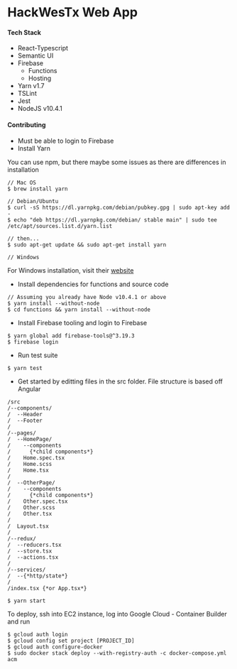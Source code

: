 # HackWesTx Web App

#### Tech Stack
* React-Typescript
* Semantic UI
* Firebase
  * Functions
  * Hosting
* Yarn v1.7
* TSLint
* Jest
* NodeJS v10.4.1

#### Contributing
* Must be able to login to Firebase
* Install Yarn

You can use npm, but there maybe some issues as there are differences in installation
```
// Mac OS
$ brew install yarn

// Debian/Ubuntu
$ curl -sS https://dl.yarnpkg.com/debian/pubkey.gpg | sudo apt-key add -
$ echo "deb https://dl.yarnpkg.com/debian/ stable main" | sudo tee /etc/apt/sources.list.d/yarn.list

// then...
$ sudo apt-get update && sudo apt-get install yarn

// Windows

```

For Windows installation, visit their [website](https://yarnpkg.com/lang/en/docs/install/#windows-stable)

* Install dependencies for functions and source code
```
// Assuming you already have Node v10.4.1 or above
$ yarn install --without-node
$ cd functions && yarn install --without-node
```
* Install Firebase tooling and login to Firebase
```
$ yarn global add firebase-tools@^3.19.3
$ firebase login
```

* Run  test suite
```
$ yarn test
```

* Get started by editting files in the src folder. File structure is based off Angular
```
/src
/--components/
/  --Header
/  --Footer
/
/--pages/
/  --HomePage/
/    --components
/      {*child components*}
/    Home.spec.tsx
/    Home.scss
/    Home.tsx
/
/  --OtherPage/
/    --components
/      {*child components*}
/    Other.spec.tsx
/    Other.scss
/    Other.tsx
/
/  Layout.tsx
/
/--redux/
/  --reducers.tsx
/  --store.tsx
/  --actions.tsx
/
/--services/
/  --{*http/state*}
/
/index.tsx {*or App.tsx*}

$ yarn start
```

To deploy, ssh into EC2 instance, log into Google Cloud - Container Builder and run
```
$ gcloud auth login
$ gcloud config set project [PROJECT_ID]
$ gcloud auth configure-docker
$ sudo docker stack deploy --with-registry-auth -c docker-compose.yml acm
```

